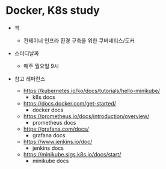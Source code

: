 # Docker, K8s study

+ 책
  + 컨테이너 인프라 환경 구축을 위한 쿠버네티스/도커

+ 스터디날짜
  + 매주 월요일 9시

+ 참고 레퍼런스
  + https://kubernetes.io/ko/docs/tutorials/hello-minikube/ 
    + k8s docs
  + https://docs.docker.com/get-started/
    + docker docs
  + https://prometheus.io/docs/introduction/overview/
    + prometheus docs
  + https://grafana.com/docs/
    + grafana docs
  + https://www.jenkins.io/doc/
    + jenkins docs
  + https://minikube.sigs.k8s.io/docs/start/
    + minikube docs